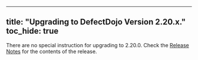 
---
title: "Upgrading to DefectDojo Version 2.20.x."
toc_hide: true
---
There are no special instruction for upgrading to 2.20.0. Check the [Release Notes](https://github.com/DefectDojo/django-DefectDojo/releases/tag/2.20.0) for the contents of the release.
